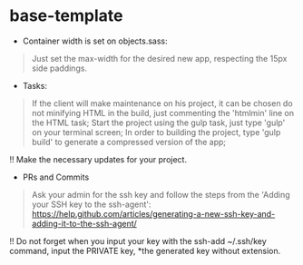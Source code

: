 # base-template

* Container width is set on objects.sass:
> Just set the max-width for the desired new app, respecting the 15px side paddings.

* Tasks:
> If the client will make maintenance on his project, it can be chosen do not minifying HTML in the build, just commenting the 'htmlmin' line on the HTML task;
> Start the project using the gulp task, just type 'gulp' on your terminal screen;
> In order to building the project, type 'gulp build' to generate a compressed version of the app;

!! Make the necessary updates for your project.

* PRs and Commits
> Ask your admin for the ssh key and follow the steps from the 'Adding your SSH key to the ssh-agent': https://help.github.com/articles/generating-a-new-ssh-key-and-adding-it-to-the-ssh-agent/

!! Do not forget when you input your key with the ssh-add ~/.ssh/key command, input the PRIVATE key, *the generated key without extension. 